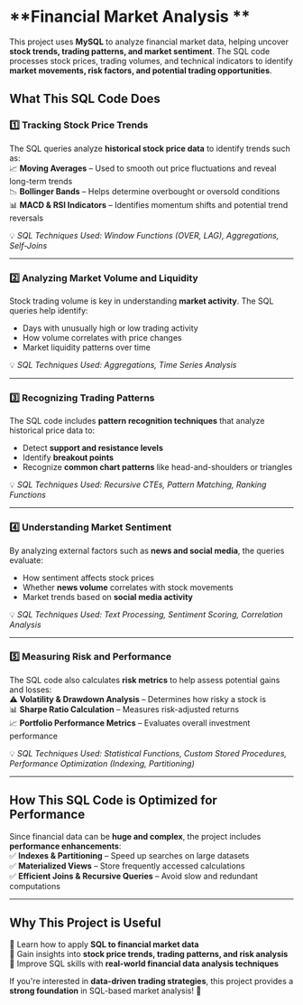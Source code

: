# **Financial Market Analysis **  

This project uses **MySQL** to analyze financial market data, helping uncover **stock trends, trading patterns, and market sentiment**. The SQL code processes stock prices, trading volumes, and technical indicators to identify **market movements, risk factors, and potential trading opportunities**.  

## **What This SQL Code Does**  

### **1️⃣ Tracking Stock Price Trends**  
The SQL queries analyze **historical stock price data** to identify trends such as:  
📈 **Moving Averages** – Used to smooth out price fluctuations and reveal long-term trends  
📉 **Bollinger Bands** – Helps determine overbought or oversold conditions  
📊 **MACD & RSI Indicators** – Identifies momentum shifts and potential trend reversals  

💡 *SQL Techniques Used: Window Functions (OVER, LAG), Aggregations, Self-Joins*  

---  

### **2️⃣ Analyzing Market Volume and Liquidity**  
Stock trading volume is key in understanding **market activity**. The SQL queries help identify:  
- Days with unusually high or low trading activity  
- How volume correlates with price changes  
- Market liquidity patterns over time  

💡 *SQL Techniques Used: Aggregations, Time Series Analysis*  

---  

### **3️⃣ Recognizing Trading Patterns**  
The SQL code includes **pattern recognition techniques** that analyze historical price data to:  
- Detect **support and resistance levels**  
- Identify **breakout points**  
- Recognize **common chart patterns** like head-and-shoulders or triangles  

💡 *SQL Techniques Used: Recursive CTEs, Pattern Matching, Ranking Functions*  

---  

### **4️⃣ Understanding Market Sentiment**  
By analyzing external factors such as **news and social media**, the queries evaluate:  
- How sentiment affects stock prices  
- Whether **news volume** correlates with stock movements  
- Market trends based on **social media activity**  

💡 *SQL Techniques Used: Text Processing, Sentiment Scoring, Correlation Analysis*  

---  

### **5️⃣ Measuring Risk and Performance**  
The SQL code also calculates **risk metrics** to help assess potential gains and losses:  
⚠️ **Volatility & Drawdown Analysis** – Determines how risky a stock is  
📊 **Sharpe Ratio Calculation** – Measures risk-adjusted returns  
📈 **Portfolio Performance Metrics** – Evaluates overall investment performance  

💡 *SQL Techniques Used: Statistical Functions, Custom Stored Procedures, Performance Optimization (Indexing, Partitioning)*  

---  

## **How This SQL Code is Optimized for Performance**  
Since financial data can be **huge and complex**, the project includes **performance enhancements**:  
✅ **Indexes & Partitioning** – Speed up searches on large datasets  
✅ **Materialized Views** – Store frequently accessed calculations  
✅ **Efficient Joins & Recursive Queries** – Avoid slow and redundant computations  

---  

## **Why This Project is Useful**  
🔹 Learn how to apply **SQL to financial market data**  
🔹 Gain insights into **stock price trends, trading patterns, and risk analysis**  
🔹 Improve SQL skills with **real-world financial data analysis techniques**  

If you're interested in **data-driven trading strategies**, this project provides a **strong foundation** in SQL-based market analysis! 🚀
